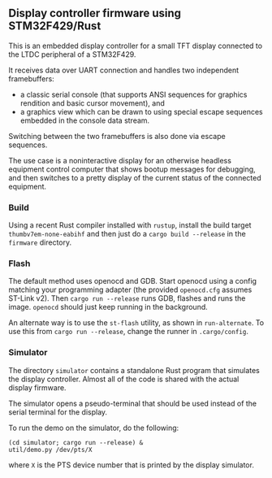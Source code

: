 ## Display controller firmware using STM32F429/Rust

This is an embedded display controller for a small TFT display
connected to the LTDC peripheral of a STM32F429.

It receives data over UART connection and handles two independent
framebuffers:

* a classic serial console (that supports ANSI sequences for
  graphics rendition and basic cursor movement), and
* a graphics view which can be drawn to using special escape
  sequences embedded in the console data stream.

Switching between the two framebuffers is also done via escape
sequences.

The use case is a noninteractive display for an otherwise headless
equipment control computer that shows bootup messages for debugging,
and then switches to a pretty display of the current status of the
connected equipment.

### Build

Using a recent Rust compiler installed with `rustup`, install the build target
`thumbv7em-none-eabihf` and then just do a `cargo build --release` in the
`firmware` directory.

### Flash

The default method uses openocd and GDB.  Start openocd using a config
matching your programming adapter (the provided `openocd.cfg` assumes
ST-Link v2).  Then `cargo run --release` runs GDB, flashes and runs
the image.  `openocd` should just keep running in the background.

An alternate way is to use the `st-flash` utility, as shown in
`run-alternate`.  To use this from `cargo run --release`, change the
runner in `.cargo/config`.

### Simulator

The directory `simulator` contains a standalone Rust program that
simulates the display controller.  Almost all of the code is shared
with the actual display firmware.

The simulator opens a pseudo-terminal that should be used instead of
the serial terminal for the display.

To run the demo on the simulator, do the following:

```
(cd simulator; cargo run --release) &
util/demo.py /dev/pts/X
```

where `X` is the PTS device number that is printed by the display
simulator.
